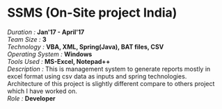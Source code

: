 # SSMS (On-Site project India)  
*Duration :* **Jan'17 - April'17**  
*Team Size :* **3**  
*Technology :* **VBA, XML, Spring(Java), BAT files, CSV**  
*Operating System :* **Windows**   
*Tools Used :* **MS-Excel, Notepad++**  
*Description :* This is management system to generate reports mostly in excel format using csv data as inputs and spring technologies.  
Architecture of this project is slightly different compare to others project which I have worked on.  
*Role :* **Developer**  
